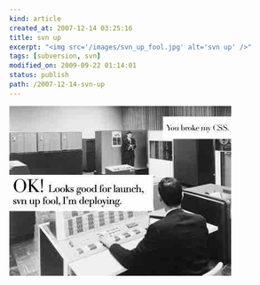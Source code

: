 ```yaml
--- 
kind: article
created_at: 2007-12-14 03:25:16
title: svn up
excerpt: "<img src='/images/svn_up_fool.jpg' alt='svn up' />"
tags: [subversion, svn]
modified_on: 2009-09-22 01:14:01
status: publish 
path: /2007-12-14-svn-up
---
```


<img src='/images/svn_up_fool.jpg' alt='svn up' />